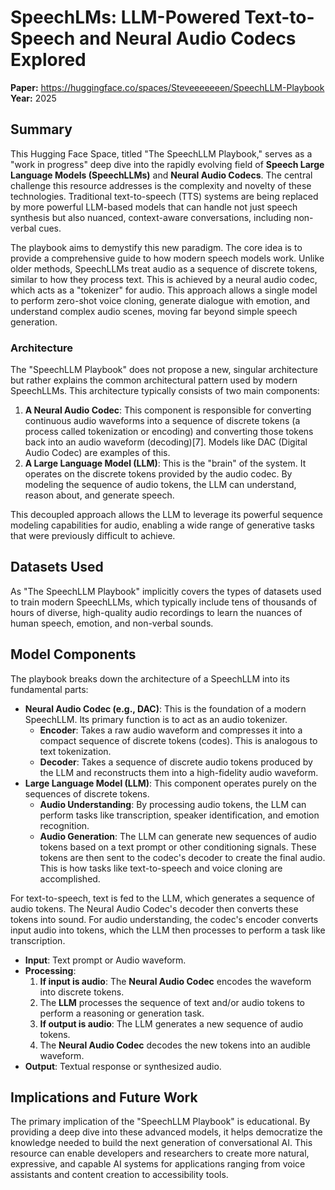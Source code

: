 # SpeechLMs: LLM-Powered Text-to-Speech and Neural Audio Codecs Explored

**Paper:** https://huggingface.co/spaces/Steveeeeeeen/SpeechLLM-Playbook    
**Year:** 2025  

## Summary

This Hugging Face Space, titled "The SpeechLLM Playbook," serves as a "work in progress" deep dive into the rapidly evolving field of **Speech Large Language Models (SpeechLLMs)** and **Neural Audio Codecs**. The central challenge this resource addresses is the complexity and novelty of these technologies. Traditional text-to-speech (TTS) systems are being replaced by more powerful LLM-based models that can handle not just speech synthesis but also nuanced, context-aware conversations, including non-verbal cues.

The playbook aims to demystify this new paradigm. The core idea is to provide a comprehensive guide to how modern speech models work. Unlike older methods, SpeechLLMs treat audio as a sequence of discrete tokens, similar to how they process text. This is achieved by a neural audio codec, which acts as a "tokenizer" for audio. This approach allows a single model to perform zero-shot voice cloning, generate dialogue with emotion, and understand complex audio scenes, moving far beyond simple speech generation.

### Architecture

The "SpeechLLM Playbook" does not propose a new, singular architecture but rather explains the common architectural pattern used by modern SpeechLLMs. This architecture typically consists of two main components:

1.  **A Neural Audio Codec**: This component is responsible for converting continuous audio waveforms into a sequence of discrete tokens (a process called tokenization or encoding) and converting those tokens back into an audio waveform (decoding)[7]. Models like DAC (Digital Audio Codec) are examples of this.
2.  **A Large Language Model (LLM)**: This is the "brain" of the system. It operates on the discrete tokens provided by the audio codec. By modeling the sequence of audio tokens, the LLM can understand, reason about, and generate speech.

This decoupled approach allows the LLM to leverage its powerful sequence modeling capabilities for audio, enabling a wide range of generative tasks that were previously difficult to achieve.

## Datasets Used

As "The SpeechLLM Playbook" implicitly covers the types of datasets used to train modern SpeechLLMs, which typically include tens of thousands of hours of diverse, high-quality audio recordings to learn the nuances of human speech, emotion, and non-verbal sounds.

## Model Components

The playbook breaks down the architecture of a SpeechLLM into its fundamental parts:

*   **Neural Audio Codec (e.g., DAC)**: This is the foundation of a modern SpeechLLM. Its primary function is to act as an audio tokenizer.
    *   **Encoder**: Takes a raw audio waveform and compresses it into a compact sequence of discrete tokens (codes). This is analogous to text tokenization.
    *   **Decoder**: Takes a sequence of discrete audio tokens produced by the LLM and reconstructs them into a high-fidelity audio waveform.
*   **Large Language Model (LLM)**: This component operates purely on the sequences of discrete tokens.
    *   **Audio Understanding**: By processing audio tokens, the LLM can perform tasks like transcription, speaker identification, and emotion recognition.
    *   **Audio Generation**: The LLM can generate new sequences of audio tokens based on a text prompt or other conditioning signals. These tokens are then sent to the codec's decoder to create the final audio. This is how tasks like text-to-speech and voice cloning are accomplished.

For text-to-speech, text is fed to the LLM, which generates a sequence of audio tokens. The Neural Audio Codec's decoder then converts these tokens into sound. For audio understanding, the codec's encoder converts input audio into tokens, which the LLM then processes to perform a task like transcription.

*   **Input**: Text prompt or Audio waveform.
*   **Processing**:
    1.  **If input is audio**: The **Neural Audio Codec** encodes the waveform into discrete tokens.
    2.  The **LLM** processes the sequence of text and/or audio tokens to perform a reasoning or generation task.
    3.  **If output is audio**: The LLM generates a new sequence of audio tokens.
    4.  The **Neural Audio Codec** decodes the new tokens into an audible waveform.
*   **Output**: Textual response or synthesized audio.

## Implications and Future Work

The primary implication of the "SpeechLLM Playbook" is educational. By providing a deep dive into these advanced models, it helps democratize the knowledge needed to build the next generation of conversational AI. This resource can enable developers and researchers to create more natural, expressive, and capable AI systems for applications ranging from voice assistants and content creation to accessibility tools.
